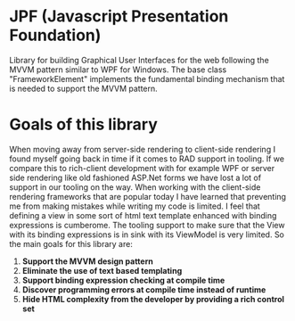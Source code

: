 # JPF   (Javascript Presentation Foundation)
Library for building Graphical User Interfaces for the web following the MVVM pattern similar to WPF for Windows. 
The base class "FrameworkElement" implements the fundamental binding mechanism that is needed to support the MVVM pattern.

# Goals of this library
When moving away from server-side rendering to client-side rendering I found myself going back in time if it comes to RAD support in tooling. 
If we compare this to rich-client development with for example WPF or server side rendering like old fashioned ASP.Net forms we have lost a lot of support in our tooling on the way. 
When working with the client-side rendering frameworks that are popular today I have learned that preventing me from making mistakes while writing my code is limited. 
I feel that defining a view in some sort of html text template enhanced with binding expressions is cumberome. 
The tooling support to make sure that the View with its binding expressions is in sink with its ViewModel is very limited. So the main goals for this library are:

1. **Support the MVVM design pattern**
1. **Eliminate the use of text based templating**
1. **Support binding expression checking at compile time** 
1. **Discover programming errors at compile time instead of runtime**
1. **Hide HTML complexity from the developer by providing a rich control set**